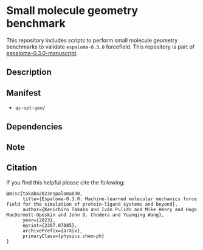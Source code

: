 # Small molecule geometry benchmark
This repository includes scripts to perform small molecule geometry benchmarks to validate `espaloma-0.3.0` forcefield. 
This repository is part of [espaloma-0.3.0-manuscript](https://github.com/choderalab/espaloma-0.3.0-manuscript).


## Description


## Manifest
- `qc-opt-geo/`


## Dependencies

## Note


## Citation
If you find this helpful please cite the following:

```
@misc{takaba2023espaloma030,
      title={Espaloma-0.3.0: Machine-learned molecular mechanics force field for the simulation of protein-ligand systems and beyond}, 
      author={Kenichiro Takaba and Iván Pulido and Mike Henry and Hugo MacDermott-Opeskin and John D. Chodera and Yuanqing Wang},
      year={2023},
      eprint={2307.07085},
      archivePrefix={arXiv},
      primaryClass={physics.chem-ph}
}
```